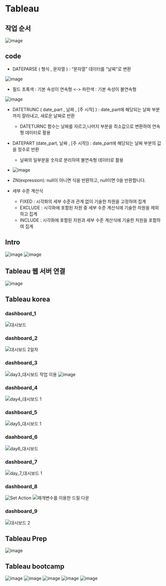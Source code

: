 # Tableau
## 작업 순서
![image](https://user-images.githubusercontent.com/47103479/137916689-200746c7-bd68-4183-88e8-f9d0580c356f.png)

## code
- DATEPARSE ( 형식  ,  문자열  ) : “문자열” 데이터를 “날짜"로 변환 

![image](https://user-images.githubusercontent.com/47103479/137509695-773591f5-6496-4630-a012-130b463847e1.png)

- 필드 초록색 : 기본 속성이 연속형 <-> 파란색 : 기본 속성이 불연속형

![image](https://user-images.githubusercontent.com/47103479/137509834-27bbca3b-916e-49e0-b646-72844f387ce3.png)

- DATETRUNC ( date_part  ,  날짜 , [주 시작] ) :  date_part에 해당되는 날짜 부분까지 잘라내고, 새로운 날짜로 반환
  - DATETURNC 함수는 날짜를 자르고,나머지 부분을 최소값으로 변환하여 연속형 데이터로 활용
- DATEPART (date_part, 날짜 , [주 시작]) :  date_part에 해당되는 날짜 부분의 값을 정수로 반환
  - 날짜의 일부분을 숫자로 분리하여 불연속형 데이터로 활용
- ![image](https://user-images.githubusercontent.com/47103479/137510123-aa41709c-706d-4016-8a25-dff566a9ea5e.png)

- ZN(expression): null이 아니면 식을 반환하고, null이면 0을 반환합니다.
- 세부 수준 계산식 
  - FIXED : 시각화의 세부 수준과 관계 없이 기술한 차원을 고정하여 집계 
  - EXCLUDE : 시각화에 포함된 차원 중 세부 수준 계산식에 기술한 차원을 제외하고 집계
  - INCLUDE : 시각화에 포함된 차원과 세부 수준 계산식에 기술한 차원을 포함하여 집계


## Intro
![image](https://user-images.githubusercontent.com/47103479/131249380-f362066d-52f3-4cb5-8787-428e8971e7b3.png)
![image](https://user-images.githubusercontent.com/47103479/131250638-70925805-2c20-4fc3-b23c-6c29592bd753.png)

## Tableau 웹 서버 연결
![image](https://user-images.githubusercontent.com/47103479/132715427-ffcb41b3-03e6-4c15-9c8d-6b4f082cdd8c.png)

## Tableau korea
### dashboard_1
![대시보드 ](https://user-images.githubusercontent.com/47103479/131255011-93c9632b-6614-43c4-802b-af4ebc3dbbb0.png)

### dashboard_2
![대시보드 2일차](https://user-images.githubusercontent.com/47103479/131349687-e9d47e81-9215-4793-9bdd-2c26d2d2ec01.png)

### dashboard_3
![day3_대시보드 작업 이용](https://user-images.githubusercontent.com/47103479/131520414-5bdcac7f-bb82-4290-9596-55aa2eae033a.png)
![image](https://user-images.githubusercontent.com/47103479/131520389-8d7d4d84-44a7-4c7f-b514-56796b29ff37.png)

### dashboard_4
![day4_대시보드 1](https://user-images.githubusercontent.com/47103479/131689745-699eee06-d021-430b-b175-4a5b33e90a78.png)

### dashboard_5
![day5_대시보드 1](https://user-images.githubusercontent.com/47103479/131869291-03631029-bd1a-40e7-845f-6a1d80321119.png)

### daahboard_6
![day6_대시보드](https://user-images.githubusercontent.com/47103479/132237267-8291669c-a05e-4266-bc1b-97fe26d2e31c.png)

### dashboard_7
![day_7_대시보드 1](https://user-images.githubusercontent.com/47103479/132367680-ab93f578-ac5b-4c44-aa44-92deb3e60f2b.png)

### dashboard_8
![Set Action](https://user-images.githubusercontent.com/47103479/132529474-affe0518-41a1-4bcd-8283-77962e403668.png)
![매개변수를 이용한 드릴 다운](https://user-images.githubusercontent.com/47103479/132529484-1f69a26e-0fd7-4e8b-9f20-39b87fd58614.png)

### dashboard_9
![대시보드 2](https://user-images.githubusercontent.com/47103479/132715447-662d4ee4-746a-46b0-aa27-228c1ccea7ed.png)

## Tableau Prep
![image](https://user-images.githubusercontent.com/47103479/132946661-bb6e0e58-1be0-47e0-91d5-b5bb95ab26cb.png)

## Tableau bootcamp
![image](https://user-images.githubusercontent.com/47103479/137617031-9b696865-004e-46f6-9bed-40687e4bf193.png)
![image](https://user-images.githubusercontent.com/47103479/137617033-6d740a20-8f17-4241-b27f-ff0eac9ea77a.png)
![image](https://user-images.githubusercontent.com/47103479/137617036-e0549ef9-dab1-4a06-94ed-8385d41aae69.png)
![image](https://user-images.githubusercontent.com/47103479/137617037-188076fc-6b0c-41c8-a93c-c6128d139a98.png)
![image](https://user-images.githubusercontent.com/47103479/137925853-30b8f1ec-301d-4579-bee9-89b29d325461.png)


